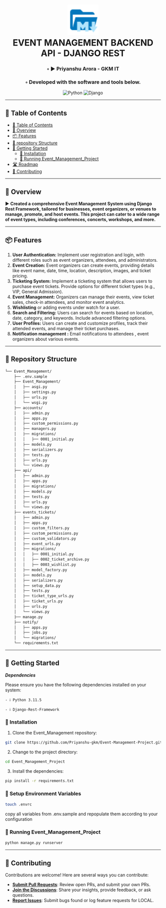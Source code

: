 <div align="center">
<h1 align="center">
<img src="https://raw.githubusercontent.com/PKief/vscode-material-icon-theme/ec559a9f6bfd399b82bb44393651661b08aaf7ba/icons/folder-markdown-open.svg" width="100" />
<br>EVENT MANAGEMENT BACKEND API - DJANGO REST</h1>
<h3>◦ ► Priyanshu Arora - GKM IT</h3>
<h3>◦ Developed with the software and tools below.</h3>

<p align="center">
<img src="https://img.shields.io/badge/Python-3776AB.svg?style=flat-square&logo=Python&logoColor=white" alt="Python" />
<img src="https://img.shields.io/badge/Django-092E20.svg?style=flat-square&logo=Django&logoColor=white" alt="Django" />
</p>
</div>

---

## 📖 Table of Contents

- [📖 Table of Contents](#-table-of-contents)
- [📍 Overview](#-overview)
- [📦 Features](#-features)
- [📂 repository Structure](#-repository-structure)
- [🚀 Getting Started](#-getting-started)
  - [🔧 Installation](#-installation)
  - [🤖 Running Event_Management_Project](#-running-Event_Management_Project)
- [🛣 Roadmap](#-roadmap)
- [🤝 Contributing](#-contributing)

---

## 📍 Overview

► **Created a comprehensive Event Management System using Django Rest Framework, tailored for businesses, event organizers, or venues to manage, promote, and host events. This project can cater to a wide range of event types, including conferences, concerts, workshops, and more.**

---

## 📦 Features

1. **User Authentication:** Implement user registration and login, with different roles such as event organizers, attendees, and administrators.
2. **Event Creation:** Event organizers can create events, providing details like event name, date, time, location, description, images, and ticket pricing.
3. **Ticketing System:** Implement a ticketing system that allows users to purchase event tickets. Provide options for different ticket types (e.g., VIP, General Admission).
4. **Event Management:** Organizers can manage their events, view ticket sales, check-in attendees, and monitor event analytics.
5. **Wishlisting** or adding events under watch for a user.
6. **Search and Filtering:** Users can search for events based on location, date, category, and keywords. Include advanced filtering options.
7. **User Profiles:** Users can create and customize profiles, track their attended events, and manage their ticket purchases.
8. **Notification management :** Email notifications to attendees , event organizers about various events.

---

## 📂 Repository Structure

```sh
└── Event_Management/
    ├── .env.sample
    ├── Event_Management/
    │   ├── asgi.py
    │   ├── settings.py
    │   ├── urls.py
    │   └── wsgi.py
    ├── accounts/
    │   ├── admin.py
    │   ├── apps.py
    │   ├── custom_permissions.py
    │   ├── managers.py
    │   ├── migrations/
    │   │   ├── 0001_initial.py
    │   ├── models.py
    │   ├── serializers.py
    │   ├── tests.py
    │   ├── urls.py
    │   └── views.py
    ├── api/
    │   ├── admin.py
    │   ├── apps.py
    │   ├── migrations/
    │   ├── models.py
    │   ├── tests.py
    │   ├── urls.py
    │   └── views.py
    ├── events_tickets/
    │   ├── admin.py
    │   ├── apps.py
    │   ├── custom_filters.py
    │   ├── custom_permissions.py
    │   ├── custom_validators.py
    │   ├── event_urls.py
    │   ├── migrations/
    │   │   ├── 0001_initial.py
    │   │   ├── 0002_ticket_archive.py
    │   │   ├── 0003_wishlist.py
    │   ├── model_factory.py
    │   ├── models.py
    │   ├── serializers.py
    │   ├── setup_data.py
    │   ├── tests.py
    │   ├── ticket_type_urls.py
    │   ├── ticket_urls.py
    │   ├── urls.py
    │   └── views.py
    ├── manage.py
    ├── notify/
    │   ├── apps.py
    │   ├── jobs.py
    │   └── migrations/
    └── requirements.txt

```

---

## 🚀 Getting Started

**_Dependencies_**

Please ensure you have the following dependencies installed on your system:

`- ℹ️ Python 3.11.5`

`- ℹ️ Django-Rest-Framework`

### 🔧 Installation

1. Clone the Event_Management repository:

```sh
git clone https://github.com/Priyanshu-gkm/Event-Management-Project.git
```

2. Change to the project directory:

```sh
cd Event_Management_Project
```

3. Install the dependencies:

```sh
pip install -r requirements.txt
```

### 🤖 Setup Environment Variables

```sh
touch .envrc
```

copy all variables from .env.sample and repopulate them according to your configuration

### 🤖 Running Event_Management_Project

```sh
python manage.py runserver
```

---

## 🤝 Contributing

Contributions are welcome! Here are several ways you can contribute:

- **[Submit Pull Requests](https://github.com/local/Event_Management/blob/main/CONTRIBUTING.md)**: Review open PRs, and submit your own PRs.
- **[Join the Discussions](https://github.com/local/Event_Management/discussions)**: Share your insights, provide feedback, or ask questions.
- **[Report Issues](https://github.com/local/Event_Management/issues)**: Submit bugs found or log feature requests for LOCAL.
